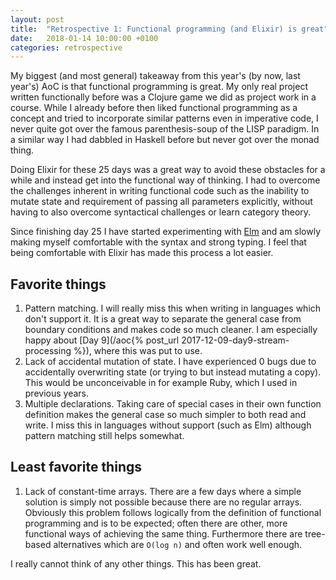 ```yaml
---
layout: post
title:  "Retrospective 1: Functional programming (and Elixir) is great"
date:   2018-01-14 10:00:00 +0100
categories: retrospective
---
```

My biggest (and most general) takeaway from this year's (by now, last year's) AoC is that functional programming is great.
My only real project written functionally before was a Clojure game we did as project work in a course. While I already before
then liked functional programming as a concept and tried to incorporate similar patterns even in imperative code, I never quite
got over the famous parenthesis-soup of the LISP paradigm. In a similar way I had dabbled in Haskell before but never got over the monad thing. 

Doing Elixir for these 25 days was a great way to avoid these obstacles for a while and instead get into the functional way
of thinking. I had to overcome the challenges inherent in writing functional code such as the inability to mutate state and
requirement of passing all parameters explicitly, without having to also overcome syntactical challenges or learn category
theory.

Since finishing day 25 I have started experimenting with [Elm](http://elm-lang.org) and am slowly making myself comfortable
with the syntax and strong typing. I feel that being comfortable with Elixir has made this process a lot easier.

## Favorite things
1. Pattern matching. I will really miss this when writing in languages which don't support it. It is a great way to separate the general case from boundary conditions and makes code so much cleaner. I am especially happy about [Day 9](/aoc{% post_url 2017-12-09-day9-stream-processing %}), where this was put to use.
2. Lack of accidental mutation of state. I have experienced 0 bugs due to accidentally overwriting state (or trying to but instead mutating a copy). This would be unconceivable in for example Ruby, which I used in previous years.
3. Multiple declarations. Taking care of special cases in their own function definition makes the general case so much simpler to both read and write. I miss this in languages without support (such as Elm) although pattern matching still helps somewhat.

## Least favorite things
1. Lack of constant-time arrays. There are a few days where a simple solution is simply not possible because there are no regular arrays. Obviously this problem follows logically from the definition of functional programming and is to be expected; often there are other, more functional ways of achieving the same thing. Furthermore there are tree-based alternatives which are `O(log n)` and often work well enough.

I really cannot think of any other things. This has been great.
